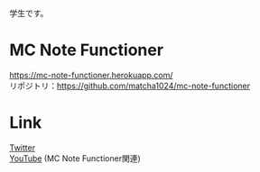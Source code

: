 学生です。
# MC Note Functioner
https://mc-note-functioner.herokuapp.com/  
リポジトリ：https://github.com/matcha1024/mc-note-functioner  
# Link
[Twitter](https://twitter.com/matcha_1024)  
[YouTube](https://www.youtube.com/channel/UCmLmFrifEDEr5ZFPJzENu2Q) (MC Note Functioner関連)
